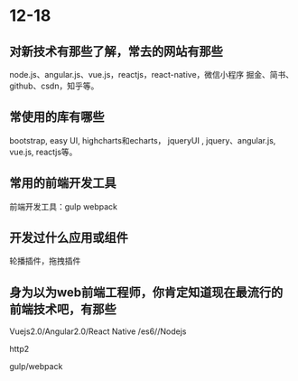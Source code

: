 # 12-18

## 对新技术有那些了解，常去的网站有那些

node.js、angular.js、vue.js，reactjs，react-native，微信小程序
掘金、简书、github、csdn，知乎等。

## 常使用的库有哪些

bootstrap, easy UI, highcharts和echarts，  jqueryUI , jquery、angular.js,  vue.js, reactjs等。

## 常用的前端开发工具

前端开发工具：gulp  webpack

## 开发过什么应用或组件

轮播插件，拖拽插件

## 身为以为web前端工程师，你肯定知道现在最流行的前端技术吧，有那些

Vuejs2.0/Angular2.0/React Native /es6//Nodejs

http2

gulp/webpack
